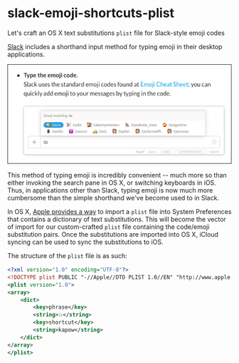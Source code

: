 # slack-emoji-shortcuts-plist
Let's craft an OS X text substitutions `plist` file for Slack-style emoji codes

[Slack](https://slack.com) includes a shorthand input method for typing emoji in their desktop applications.

![Slack emoji code sample](slack-emoji-screenshot.png)

This method of typing emoji is incredibly convenient -- much more so than either invoking the search pane in OS X, or switching keyboards in iOS. Thus, in applications other than Slack, typing emoji is now much more cumbersome than the simple shorthand we've become used to in Slack.

In OS X, [Apple provides a way](https://support.apple.com/en-us/HT204006) to import a `plist` file into System Preferences that contains a dictionary of text substitutions. This will become the vector of import for our custom-crafted `plist` file containing the code/emoji substitution pairs. Once the substitutions are imported into OS X, iCloud syncing can be used to sync the substitutions to iOS.

The structure of the `plist` file is as such:

```xml
<?xml version="1.0" encoding="UTF-8"?>
<!DOCTYPE plist PUBLIC "-//Apple//DTD PLIST 1.0//EN" "http://www.apple.com/DTDs/PropertyList-1.0.dtd">
<plist version="1.0">
<array>
	<dict>
		<key>phrase</key>
		<string>💥</string>
		<key>shortcut</key>
		<string>kapow</string>
	</dict>
</array>
</plist>
```
